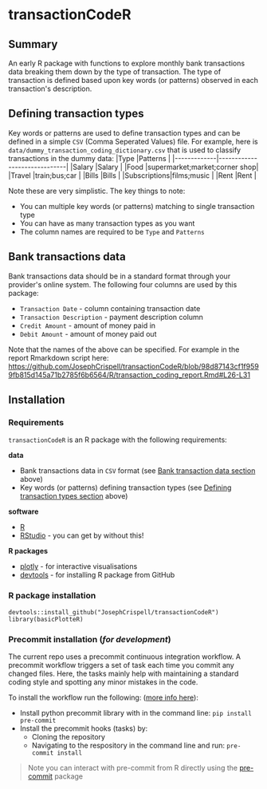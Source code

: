 # transactionCodeR

## Summary
An early R package with functions to explore monthly bank transactions data breaking them down by the type of transaction. The type of transaction is defined based upon key words (or patterns) observed in each transaction's description.

## Defining transaction types

Key words or patterns are used to define transaction types and can be defined in a simple `CSV` (Comma Seperated Values) file. For example, here is `data/dummy_transaction_coding_dictionary.csv` that is used to classify transactions in the dummy data:
|Type         |Patterns                      |
|-------------|------------------------------|
|Salary       |Salary                        |
|Food         |supermarket;market;corner shop|
|Travel       |train;bus;car                 |
|Bills        |Bills                         |
|Subscriptions|films;music                   |
|Rent         |Rent                          |

Note these are very simplistic. The key things to note:
- You can multiple key words (or patterns) matching to single transaction type
- You can have as many transaction types as you want
- The column names are required to be `Type` and `Patterns`

## Bank transactions data

Bank transactions data should be in a standard format through your provider's online system. The following four columns are used by this package:

- `Transaction Date` - column containing transaction date
- `Transaction Description` - payment description column
- `Credit Amount` - amount of money paid in
- `Debit Amount` - amount of money paid out

Note that the names of the above can be specified. For example in the report Rmarkdown script here: https://github.com/JosephCrispell/transactionCodeR/blob/98d87143cf1f9599fb815d145a71b2785f6b6564/R/transaction_coding_report.Rmd#L26-L31

## Installation

### Requirements

`transactionCodeR` is an R package with the following requirements:

**data**
- Bank transactions data in `CSV` format (see [Bank transaction data section]() above)
- Key words (or patterns) defining transaction types (see [Defining transaction types section]() above)

**software**
- [R](https://www.r-project.org/)
- [RStudio](https://www.rstudio.com/) - you can get by without this!

**R packages**
- [plotly](https://plotly.com/r/) - for interactive visualisations
- [devtools](https://devtools.r-lib.org/) - for installing R package from GitHub

### R package installation

```
devtools::install_github("JosephCrispell/transactionCodeR")
library(basicPlotteR)
```

### Precommit installation (*for development*)
The current repo uses a precommit continuous integration workflow. A precommit workflow triggers a set of task each time you commit any changed files. Here, the tasks mainly help with maintaining a standard coding style and spotting any minor mistakes in the code.

To install the workflow run the following: ([more info here](https://pre-commit.com/)):

- Install python precommit library with in the command line: `pip install pre-commit`
- Install the precommit hooks (tasks) by:
    - Cloning the repository
    - Navigating to the respository in the command line and run: `pre-commit install`
> Note you can interact with pre-commit from R directly using the [pre-commit](https://www.rdocumentation.org/packages/precommit/versions/0.2.2) package
